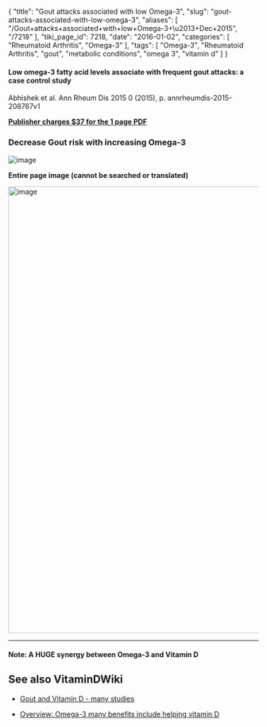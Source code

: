 {
    "title": "Gout attacks associated with low Omega-3",
    "slug": "gout-attacks-associated-with-low-omega-3",
    "aliases": [
        "/Gout+attacks+associated+with+low+Omega-3+\u2013+Dec+2015",
        "/7218"
    ],
    "tiki_page_id": 7218,
    "date": "2016-01-02",
    "categories": [
        "Rheumatoid Arthritis",
        "Omega-3"
    ],
    "tags": [
        "Omega-3",
        "Rheumatoid Arthritis",
        "gout",
        "metabolic conditions",
        "omega 3",
        "vitamin d"
    ]
}


#### Low omega-3 fatty acid levels associate with frequent gout attacks: a case control study

Abhishek et al. Ann Rheum Dis 2015 0 (2015), p. annrheumdis-2015-208767v1

 **[Publisher charges $37 for the 1 page PDF](http://ard.bmj.com/content/early/2015/12/28/annrheumdis-2015-208767.extract%20)** 

### Decrease Gout risk with increasing Omega-3

<img src="https://d378j1rmrlek7x.cloudfront.net/attachments/jpeg/gout-f1.jpg" alt="image">

 **Entire page image (cannot be searched or translated)** 

<img src="https://d378j1rmrlek7x.cloudfront.net/attachments/jpeg/gout.jpg" alt="image" width="900">

---

#### Note: A HUGE synergy between Omega-3 and Vitamin D

## See also VitaminDWiki

* [Gout and Vitamin D - many studies](/posts/gout-and-vitamin-d-many-studies)

* [Overview: Omega-3 many benefits include helping vitamin D](/posts/overview-omega-3-many-benefits-include-helping-vitamin-d)